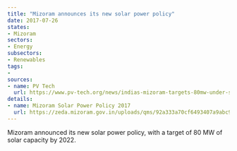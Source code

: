 ```yaml
---
title: "Mizoram announces its new solar power policy"
date: 2017-07-26
states:
- Mizoram
sectors:
- Energy
subsectors:
- Renewables
tags:
- 
sources:
- name: PV Tech
  url: https://www.pv-tech.org/news/indias-mizoram-targets-80mw-under-solar-power-policy
details:
- name: Mizoram Solar Power Policy 2017
  url: https://zeda.mizoram.gov.in/uploads/qms/92a333a70cf6493407a9abc911563ba2/solar-power-policy-of-mizoram-2017.pdf
---
```


Mizoram announced its new solar power policy, with a target of 80 MW of solar capacity by 2022. 
